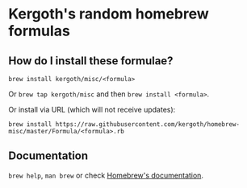 # Kergoth's random homebrew formulas

## How do I install these formulae?
`brew install kergoth/misc/<formula>`

Or `brew tap kergoth/misc` and then `brew install <formula>`.

Or install via URL (which will not receive updates):

```
brew install https://raw.githubusercontent.com/kergoth/homebrew-misc/master/Formula/<formula>.rb
```

## Documentation
`brew help`, `man brew` or check [Homebrew's documentation](https://github.com/Homebrew/brew/tree/master/docs#readme).
